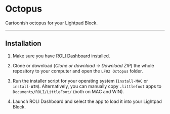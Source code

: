 # Octopus

Cartoonish octopus for your Lightpad Block.

---

## Installation

1. Make sure you have [ROLI Dashboard](https://roli.com/products/software/blocks-dashboard) installed.

2. Clone or download (*Clone or download -> Download ZIP*) the whole repository to your computer and open the `LF02 Octopus` folder.

3. Run the installer script for your operating system (`install-MAC` or `install-WIN`). Alternatively, you can manually copy `.littlefoot` apps to `Documents/ROLI/LittleFoot/` (both on MAC and WIN).

4. Launch ROLI Dashboard and select the app to load it into your Lightpad Block.